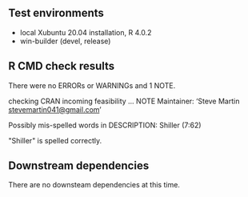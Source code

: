 ## Test environments

- local Xubuntu 20.04 installation, R 4.0.2
- win-builder (devel, release)

## R CMD check results

There were no ERRORs or WARNINGs and 1 NOTE.

checking CRAN incoming feasibility ... NOTE
  Maintainer: ‘Steve Martin <stevemartin041@gmail.com>’
  
  Possibly mis-spelled words in DESCRIPTION:
    Shiller (7:62)

"Shiller" is spelled correctly.

## Downstream dependencies

There are no downsteam dependencies at this time.
